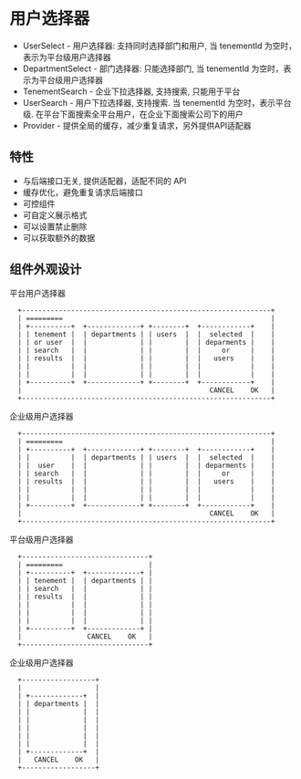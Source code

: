 # 用户选择器

- UserSelect - 用户选择器: 支持同时选择部门和用户, 当 tenementId 为空时，表示为平台级用户选择器
- DepartmentSelect - 部门选择器: 只能选择部门, 当 tenementId 为空时，表示为平台级用户选择器
- TenementSearch - 企业下拉选择器, 支持搜索, 只能用于平台
- UserSearch - 用户下拉选择器, 支持搜索. 当 tenementId 为空时，表示平台级. 在平台下面搜索全平台用户，在企业下面搜索公司下的用户
- Provider - 提供全局的缓存，减少重复请求，另外提供API适配器

## 特性
- 与后端接口无关, 提供适配器，适配不同的 API
- 缓存优化，避免重复请求后端接口
- 可控组件
- 可自定义展示格式
- 可以设置禁止删除
- 可以获取额外的数据

## 组件外观设计

平台用户选择器

```
  +-------------------------------------------------------------+
  | =========                                                   |
  | +----------+  +-------------+ +--------+  +------------+    |
  | | tenement |  | departments | | users  |  |  selected  |    |
  | | or user  |  |             | |        |  | deparments |    |
  | | search   |  |             | |        |  |     or     |    |
  | | results  |  |             | |        |  |   users    |    |
  | |          |  |             | |        |  |            |    |
  | |          |  |             | |        |  |            |    |
  | +----------+  +-------------+ +--------+  +------------+    |
  |                                              CANCEL    OK   |
  +-------------------------------------------------------------+
```

企业级用户选择器

```
  +-------------------------------------------------------------+
  | =========                                                   |
  | +----------+  +-------------+ +--------+  +------------+    |
  | |          |  | departments | | users  |  |  selected  |    |
  | |  user    |  |             | |        |  | deparments |    |
  | | search   |  |             | |        |  |     or     |    |
  | | results  |  |             | |        |  |   users    |    |
  | |          |  |             | |        |  |            |    |
  | |          |  |             | |        |  |            |    |
  | +----------+  +-------------+ +--------+  +------------+    |
  |                                              CANCEL    OK   |
  +-------------------------------------------------------------+
```

平台级用户选择器

```
  +-------------------------------+
  | =========                     |
  | +----------+  +-------------+ |
  | | tenement |  | departments | |
  | | search   |  |             | |
  | | results  |  |             | |
  | |          |  |             | |
  | |          |  |             | |
  | |          |  |             | |
  | +----------+  +-------------+ |
  |                CANCEL    OK   |
  +-------------------------------+
```

企业级用户选择器

```
  +------------------+
  |                  |
  | +-------------+  |
  | | departments |  |
  | |             |  |
  | |             |  |
  | |             |  |
  | |             |  |
  | |             |  |
  | +-------------+  |
  |   CANCEL    OK   |
  +------------------+
```
